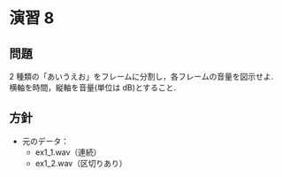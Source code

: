# 演習 8
## 問題
2 種類の「あいうえお」をフレームに分割し，各フレームの音量を図示せよ.  
横軸を時間，縦軸を音量(単位は dB)とすること.

## 方針
- 元のデータ：
  - ex1_1.wav（連続）
  - ex1_2.wav（区切りあり）